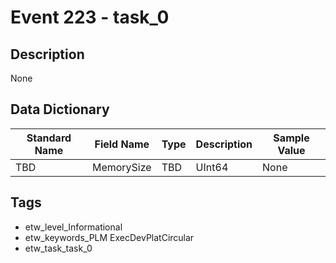 # Event 223 - task_0

## Description
None

## Data Dictionary
|Standard Name|Field Name|Type|Description|Sample Value|
|---|---|---|---|---|
|TBD|MemorySize|TBD|UInt64|None|None|

## Tags
* etw_level_Informational
* etw_keywords_PLM ExecDevPlatCircular
* etw_task_task_0